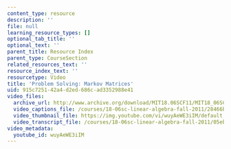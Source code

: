 ```yaml
---
content_type: resource
description: ''
file: null
learning_resource_types: []
optional_tab_title: ''
optional_text: ''
parent_title: Resource Index
parent_type: CourseSection
related_resources_text: ''
resource_index_text: ''
resourcetype: Video
title: 'Problem Solving: Markov Matrices'
uid: 915c7251-42a4-d2ed-686c-ad3352988e41
video_files:
  archive_url: http://www.archive.org/download/MIT18.06SCF11/MIT18_06SC_110706_D2_300k.mp4
  video_captions_file: /courses/18-06sc-linear-algebra-fall-2011/28466b8218695441932b784ccc36a3b1_wuyAeWE3iIM.vtt
  video_thumbnail_file: https://img.youtube.com/vi/wuyAeWE3iIM/default.jpg
  video_transcript_file: /courses/18-06sc-linear-algebra-fall-2011/05eb739b6c062453116325a84bd6d0cb_wuyAeWE3iIM.pdf
video_metadata:
  youtube_id: wuyAeWE3iIM
---
```

